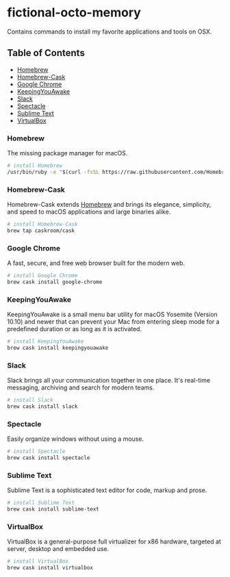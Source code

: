 # fictional-octo-memory
Contains commands to install my favorite applications and tools on OSX.

## Table of Contents
- [Homebrew](#homebrew)
- [Homebrew-Cask](#homebrew-cask)
- [Google Chrome](#google-chrome)
- [KeepingYouAwake](#keepingyouawake)
- [Slack](#slack)
- [Spectacle](#spectacle)
- [Sublime Text](#sublime-text)
- [VirtualBox](#virtualbox)

### Homebrew
The missing package manager for macOS.
```sh
# install Homebrew
/usr/bin/ruby -e "$(curl -fsSL https://raw.githubusercontent.com/Homebrew/install/master/install)"
```

### Homebrew-Cask
Homebrew-Cask extends [Homebrew](brew.sh "Homebrew") and brings its elegance, simplicity, and speed to macOS applications and large binaries alike.
```sh
# install Homebrew-Cask
brew tap caskroom/cask
```

### Google Chrome
A fast, secure, and free web browser built for the modern web.
```sh
# install Google Chrome
brew cask install google-chrome
```

### KeepingYouAwake
KeepingYouAwake is a small menu bar utility for macOS Yosemite (Version 10.10) and newer that can prevent your Mac from entering sleep mode for a predefined duration or as long as it is activated.
```sh
# install KeepingYouAwake
brew cask install keepingyouawake
```

### Slack
Slack brings all your communication together in one place. It's real-time messaging, archiving and search for modern teams.
```sh
# install Slack
brew cask install slack
```

### Spectacle
Easily organize windows without using a mouse.
```sh
# install Spectacle
brew cask install spectacle
```

### Sublime Text
Sublime Text is a sophisticated text editor for code, markup and prose.
```sh
# install Sublime Text
brew cask install sublime-text
```

### VirtualBox
VirtualBox is a general-purpose full virtualizer for x86 hardware, targeted at server, desktop and embedded use.
```sh
# install VirtualBox
brew cask install virtualbox
```